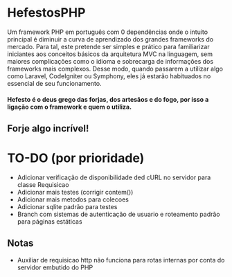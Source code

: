 # HefestosPHP
Um framework PHP em português com 0 dependências onde o intuito principal é diminuir a curva de aprendizado dos grandes frameworks do mercado. Para tal, este pretende ser simples e prático para familiarizar iniciantes aos conceitos básicos da arquitetura MVC na linguagem, sem maiores complicações como o idioma e sobrecarga de informações dos frameworks mais complexos. Desse modo, quando passarem a utilizar algo como Laravel, CodeIgniter ou Symphony, eles já estarão habituados no essencial de seu funcionamento.

#### Hefesto é o deus grego das forjas, dos artesãos e do fogo, por isso a ligação com o framework e quem o utiliza.

## Forje algo incrível!

# TO-DO (por prioridade)
   - Adicionar verificação de disponibilidade ded cURL no servidor para classe Requisicao
   - Adicionar mais testes (corrigir contem())
   - Adicionar mais metodos para colecoes
   - Adicionar sqlite padrão para testes
   - Branch com sistemas de autenticação de usuario e roteamento padrão para páginas estáticas 

   ## Notas
   - Auxiliar de requisicao http não funciona para rotas internas por conta do servidor embutido do PHP

